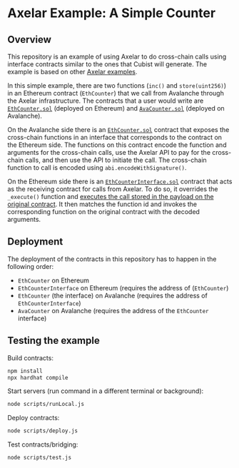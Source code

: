 # Axelar Example: A Simple Counter

## Overview

This repository is an example of using Axelar to do cross-chain calls using
interface contracts similar to the ones that Cubist will generate. The
example is based on other [Axelar
examples](https://github.com/axelarnetwork/axelar-local-gmp-examples).

In this simple example, there are two functions (`inc()` and `store(uint256)`)
in an Ethereum contract (`EthCounter`) that we call from Avalanche through the
Axelar infrastructure. The contracts that a user would write are
[`EthCounter.sol`](contracts/ethereum/EthCounter.sol) (deployed on Ethereum)
and [`AvaCounter.sol`](contracts/avalanche/AvaCounter.sol) (deployed on
Avalanche).

On the Avalanche side there is an
[`EthCounter.sol`](contracts/avalanche/EthCounter.sol) contract that exposes
the cross-chain functions in an interface that corresponds to the contract on
the Ethereum side. The functions on this contract encode the function and
arguments for the cross-chain calls, use the Axelar API to pay for the
cross-chain calls, and then use the API to initiate the call. The cross-chain
function to call is encoded using `abi.encodeWithSignature()`.

On the Ethereum side there is an
[`EthCounterInterface.sol`](contracts/ethereum/EthCounterInterface.sol)
contract that acts as the receiving contract for calls from Axelar. To do so,
it overrides the `_execute()` function and [executes the call stored in the
payload on the original
contract](https://docs.soliditylang.org/en/v0.8.4/types.html#members-of-addresses).
It then matches the function id and invokes the corresponding function on the
original contract with the decoded arguments.


## Deployment

The deployment of the contracts in this repository has to happen in the
following order:

- `EthCounter` on Ethereum
- `EthCounterInterface` on Ethereum (requires the address of
  (`EthCounter`)
- `EthCounter` (the interface) on Avalanche (requires the address of
  `EthCounterInterface`)
- `AvaCounter` on Avalanche (requires the address of the `EthCounter`
  interface)

## Testing the example

Build contracts:

```bash
npm install
npx hardhat compile
```

Start servers (run command in a different terminal or background):

```bash
node scripts/runLocal.js
```

Deploy contracts:

```bash
node scripts/deploy.js
```

Test contracts/bridging:

```bash
node scripts/test.js
```
